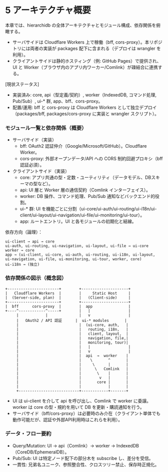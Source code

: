 # 5 アーキテクチャ概要

本章では、hierarchidb の全体アーキテクチャとモジュール構成、依存関係を俯瞰する。
- サーバサイドは Cloudflare Workers 上で稼働（bff, cors-proxy）。本リポジトリには両者の実装が packages 配下に含まれる（デプロイは wrangler を利用）。
- クライアントサイドは静的ホスティング（例: GitHub Pages）で提供され、UI と Worker（ブラウザ内のアプリ内ワーカー/Comlink）が疎結合に連携する。

[現状ステータス]
- 実装済み: core, api（型定義/契約）, worker（IndexedDB, コマンド処理, Pub/Sub）, ui-* 群, app、bff、cors-proxy。
- 配置/運用: bff と cors-proxy は Cloudflare Workers として独立デプロイ（packages/bff, packages/cors-proxy に実装と wrangler スクリプト）。

###  モジュール一覧と依存関係（概要）

- サーバサイド（実装）
  - bff: OAuth2 認証仲介（Google/Microsoft/GitHub）。Cloudflare Worker。
  - cors-proxy: 外部オープンデータ/API への CORS 制約回避プロキシ（bff 認証必須）。
- クライアントサイド（実装）
  - core: アプリ共通の型・定数・ユーティリティ（データモデル、DBスキーマの型など）。
  - api: UI 層と Worker 層の通信契約（Comlink インターフェイス）。
  - worker: DB 操作、コマンド処理、Pub/Sub 通知などバックエンド的役割。
  - ui-* 群: UI を機能ごとに分割（ui-core/ui-auth/ui-routing/ui-i18n/ui-client/ui-layout/ui-navigation/ui-file/ui-monitoring/ui-tour）。
  - app: ルートエントリ。UI と各モジュールの初期化と結線。

依存方向（論理）：
```
ui-client → api → core
ui-auth, ui-routing, ui-navigation, ui-layout, ui-file → ui-core
worker → core
app → (ui-client, ui-core, ui-auth, ui-routing, ui-i18n, ui-layout, ui-navigation, ui-file, ui-monitoring, ui-tour, worker, core)
ui-i18n → (独立)
```

### 依存関係の図示（概念図）

```
+-----------------------+        +---------------------+
|   Cloudflare Workers  |        |     Static Host     |
|  (Server-side, plan)  |        |   (Client-side)     |
+-----------------------+        +---------------------+
|  bff      cors-proxy  |        |  app                |
+----^------------^-----+        |   |                 |
     |            |              |   v                 |
     |   OAuth2 / API 認証      |  ui-* modules       |
     |                           |  (ui-core, auth,   |
     |                           |   routing, i18n,   |
     |                           |   client, layout,  |
     |                           |   navigation, file,|
     |                           |   monitoring, tour)|
     |                           |   |                 |
     |                           |   v                 |
     |                           |  api  →  worker    |
     |                           |    \       ^       |
     |                           |     \      |       |
     |                           |      \   Comlink   |
     |                           |       \    |       |
     |                           |        v   |       |
     |                           |       core |       |
     |                           |            |       |
     +---------------------------+------------+-------+
```

- UI は ui-client を介して api を呼び出し、Comlink で worker に委譲。worker は core の型・規約を用いて DB を更新・購読通知を行う。
- サーバサイド（bff/cors-proxy）は必要時のみ介在（クライアント単体でも動作可能だが、認証や外部API利用時はこれらを利用）。


### データ・フロー要約

- Query/Mutation: UI → api（Comlink）→ worker → IndexedDB（CoreDB/EphemeralDB）。
- Pub/Sub: UI は特定ノード配下の部分木を subscribe し、差分を受信。
- 一貫性: 兄弟名ユニーク、参照整合性、クロスツリー禁止、保存時正規化。
